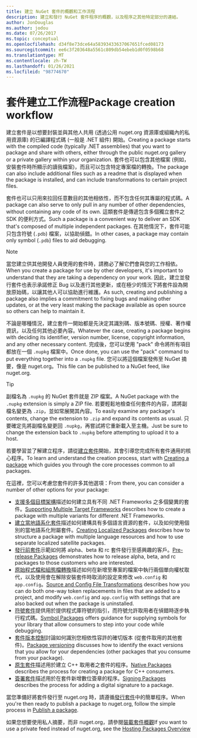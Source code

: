 ```yaml
---
title: 建立 NuGet 套件的概觀和工作流程
description: 建立和發行 NuGet 套件程序的概觀，以及程序之其他特定部分的連結。
author: JonDouglas
ms.author: jodou
ms.date: 07/26/2017
ms.topic: conceptual
ms.openlocfilehash: d34f8e73dce64a58393433637067651fced08173
ms.sourcegitcommit: ee6c3f203648a5561c809db54ebeb1d0f0598b68
ms.translationtype: MT
ms.contentlocale: zh-TW
ms.lasthandoff: 01/26/2021
ms.locfileid: "98774670"
---
```

# <a name="package-creation-workflow"></a><span data-ttu-id="6030b-103">套件建立工作流程</span><span class="sxs-lookup"><span data-stu-id="6030b-103">Package creation workflow</span></span>

<span data-ttu-id="6030b-104">建立套件是以想要封裝並與其他人共用 (透過公用 nuget.org 資源庫或組織內的私用資源庫) 的已編譯程式碼 (一般是 .NET 組件) 開始。</span><span class="sxs-lookup"><span data-stu-id="6030b-104">Creating a package starts with the compiled code (typically .NET assemblies) that you want to package and share with others, either through the public nuget.org gallery or a private gallery within your organization.</span></span> <span data-ttu-id="6030b-105">套件也可以包含其他檔案 (例如，安裝套件時所顯示的讀我檔案)，而且可以包含特定專案檔的轉換。</span><span class="sxs-lookup"><span data-stu-id="6030b-105">The package can also include additional files such as a readme that is displayed when the package is installed, and can include transformations to certain project files.</span></span>

<span data-ttu-id="6030b-106">套件也可以只用來拉回任意數目的其他相依性，而不包含任何其專屬的程式碼。</span><span class="sxs-lookup"><span data-stu-id="6030b-106">A package can also serve to only pull in any number of other dependencies, without containing any code of its own.</span></span> <span data-ttu-id="6030b-107">這類套件是傳遞包含多個獨立套件之 SDK 的便利方式。</span><span class="sxs-lookup"><span data-stu-id="6030b-107">Such a package is a convenient way to deliver an SDK that's composed of multiple independent packages.</span></span> <span data-ttu-id="6030b-108">在其他情況下，套件可能只包含符號 (`.pdb`) 檔案，以協助偵錯。</span><span class="sxs-lookup"><span data-stu-id="6030b-108">In other cases, a package may contain only symbol (`.pdb`) files to aid debugging.</span></span>

> [!Note]
> <span data-ttu-id="6030b-109">當您建立供其他開發人員使用的套件時，請務必了解它們會與您的工作相依。</span><span class="sxs-lookup"><span data-stu-id="6030b-109">When you create a package for use by other developers, it's important to understand that they are taking a dependency on your work.</span></span> <span data-ttu-id="6030b-110">因此，建立並發行套件也表示承諾修正 Bug 以及進行其他更新，或在極少的情況下將套件設為開放原始碼，以讓其他人可以協助進行維護。</span><span class="sxs-lookup"><span data-stu-id="6030b-110">As such, creating and publishing a package also implies a commitment to fixing bugs and making other updates, or at the very least making the package available as open source so others can help to maintain it.</span></span>

<span data-ttu-id="6030b-111">不論是哪種情況，建立套件一開始都是先決定其識別碼、版本號碼、授權、著作權資訊，以及任何其他必要內容。</span><span class="sxs-lookup"><span data-stu-id="6030b-111">Whatever the case, creating a package begins with deciding its identifier, version number, license, copyright information, and any other necessary content.</span></span> <span data-ttu-id="6030b-112">完成後，您可以使用 "pack" 命令將所有項目都放在一個 `.nupkg` 檔案中。</span><span class="sxs-lookup"><span data-stu-id="6030b-112">Once done, you can use the "pack" command to put everything together into a `.nupkg` file.</span></span> <span data-ttu-id="6030b-113">您可以將這個檔案發佈至 NuGet 摘要，像是 nuget.org。</span><span class="sxs-lookup"><span data-stu-id="6030b-113">This file can be published to a NuGet feed, like nuget.org.</span></span>

> [!Tip]
> <span data-ttu-id="6030b-114">副檔名為 `.nupkg` 的 NuGet 套件就是 ZIP 檔案。</span><span class="sxs-lookup"><span data-stu-id="6030b-114">A NuGet package with the `.nupkg` extension is simply a ZIP file.</span></span> <span data-ttu-id="6030b-115">若要輕鬆地檢查任何套件的內容，請將副檔名變更為 `.zip`，並如常展開其內容。</span><span class="sxs-lookup"><span data-stu-id="6030b-115">To easily examine any package's contents, change the extension to `.zip` and expand its contents as usual.</span></span> <span data-ttu-id="6030b-116">只要確定先將副檔名變更回 `.nupkg`，再嘗試將它重新載入至主機。</span><span class="sxs-lookup"><span data-stu-id="6030b-116">Just be sure to change the extension back to `.nupkg` before attempting to upload it to a host.</span></span>

<span data-ttu-id="6030b-117">若要學習並了解建立程序，請從[建立套件](../create-packages/creating-a-package.md)開始，其會引導您完成所有套件通用的核心程序。</span><span class="sxs-lookup"><span data-stu-id="6030b-117">To learn and understand the creation process, start with [Creating a package](../create-packages/creating-a-package.md) which guides you through the core processes common to all packages.</span></span>

<span data-ttu-id="6030b-118">在這裡，您可以考慮您套件的許多其他選項：</span><span class="sxs-lookup"><span data-stu-id="6030b-118">From there, you can consider a number of other options for your package:</span></span>

- <span data-ttu-id="6030b-119">[支援多個目標架構](../create-packages/supporting-multiple-target-frameworks.md)描述如何建立具有不同 .NET Frameworks 之多個變異的套件。</span><span class="sxs-lookup"><span data-stu-id="6030b-119">[Supporting Multiple Target Frameworks](../create-packages/supporting-multiple-target-frameworks.md) describes how to create a package with multiple variants for different .NET Frameworks.</span></span>
- <span data-ttu-id="6030b-120">[建立當地語系化套件](../create-packages/creating-localized-packages.md)描述如何建構具有多個語言資源的套件，以及如何使用個別的當地語系化附屬套件。</span><span class="sxs-lookup"><span data-stu-id="6030b-120">[Creating Localized Packages](../create-packages/creating-localized-packages.md) describes how to structure a package with multiple language resources and how to use separate localized satellite packages.</span></span>
- <span data-ttu-id="6030b-121">[發行前套件](../create-packages/prerelease-packages.md)示範如何將 alpha、beta 和 rc 套件發行至感興趣的客戶。</span><span class="sxs-lookup"><span data-stu-id="6030b-121">[Pre-release Packages](../create-packages/prerelease-packages.md) demonstrates how to release alpha, beta, and rc packages to those customers who are interested.</span></span>
- <span data-ttu-id="6030b-122">[原始程式檔和組態檔轉換](../create-packages/source-and-config-file-transformations.md)描述如何在新增至專案的檔案中執行兩個單向權杖取代，以及使用會在解除安裝套件時取消的設定來修改 `web.config` 和 `app.config`。</span><span class="sxs-lookup"><span data-stu-id="6030b-122">[Source and Config File Transformations](../create-packages/source-and-config-file-transformations.md) describes how you can do both one-way token replacements in files that are added to a project, and modify `web.config` and `app.config` with settings that are also backed out when the package is uninstalled.</span></span>
- <span data-ttu-id="6030b-123">[符號套件](../create-packages/symbol-packages-snupkg.md)提供用於提供程式庫符號的指引，而符號允許取用者在偵錯時逐步執行程式碼。</span><span class="sxs-lookup"><span data-stu-id="6030b-123">[Symbol Packages](../create-packages/symbol-packages-snupkg.md) offers guidance for supplying symbols for your library that allow consumers to step into your code while debugging.</span></span>
- <span data-ttu-id="6030b-124">[套件版本控制](../concepts/package-versioning.md)討論如何識別您相依性容許的確切版本 (從套件取用的其他套件)。</span><span class="sxs-lookup"><span data-stu-id="6030b-124">[Package versioning](../concepts/package-versioning.md) discusses how to identify the exact versions that you allow for your dependencies (other packages that you consume from your package).</span></span>
- <span data-ttu-id="6030b-125">[原生套件](../guides/native-packages.md)描述用於建立 C++ 取用者之套件的程序。</span><span class="sxs-lookup"><span data-stu-id="6030b-125">[Native Packages](../guides/native-packages.md) describes the process for creating a package for C++ consumers.</span></span>
- <span data-ttu-id="6030b-126">[簽署套件](../create-packages/sign-a-package.md)描述用於在套件新增數位簽章的程序。</span><span class="sxs-lookup"><span data-stu-id="6030b-126">[Signing Packages](../create-packages/sign-a-package.md) describes the process for adding a digital signature to a package.</span></span>

<span data-ttu-id="6030b-127">當您準備好將套件發行至 nuget.org 時，請遵循[發行套件](../nuget-org/publish-a-package.md)中的簡單程序。</span><span class="sxs-lookup"><span data-stu-id="6030b-127">When you're then ready to publish a package to nuget.org, follow the simple process in [Publish a package](../nuget-org/publish-a-package.md).</span></span>

<span data-ttu-id="6030b-128">如果您想要使用私人摘要，而非 nuget.org，請參閱[裝載套件概觀](../hosting-packages/overview.md)</span><span class="sxs-lookup"><span data-stu-id="6030b-128">If you want to use a private feed instead of nuget.org, see the [Hosting Packages Overview](../hosting-packages/overview.md)</span></span>
